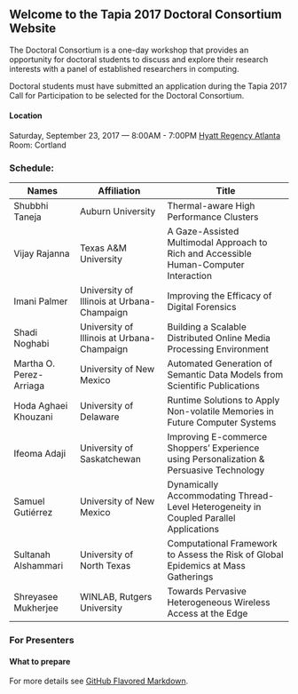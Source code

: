 ## Welcome to the Tapia 2017 Doctoral Consortium Website

The Doctoral Consortium is a one-day workshop that provides an opportunity for doctoral students to discuss and explore their research interests with a panel of established researchers in computing.

Doctoral students must have submitted an application during the Tapia 2017 Call for Participation to be selected for the Doctoral Consortium.

#### Location
Saturday, September 23, 2017 — 8:00AM - 7:00PM
[Hyatt Regency Atlanta](http://tapiaconference.org/venue/)
Room: Cortland


### Schedule:
| Names | Affiliation| Title|
|------------|-------------------|---------------------------------------|
Shubbhi Taneja | Auburn University | Thermal-aware High Performance Clusters
Vijay Rajanna | Texas A&M University | A Gaze-Assisted Multimodal Approach to Rich and Accessible Human-Computer Interaction
Imani Palmer | University of Illinois at Urbana-Champaign | Improving the Efficacy of Digital Forensics
Shadi Noghabi | University of Illinois at Urbana-Champaign | Building a Scalable Distributed Online Media Processing Environment
Martha O. Perez-Arriaga | University of New Mexico | Automated Generation of Semantic Data Models from Scientific Publications
Hoda Aghaei Khouzani | University of Delaware | Runtime Solutions to Apply Non-volatile Memories in Future Computer Systems
Ifeoma Adaji | University of Saskatchewan | Improving E-commerce Shoppers’ Experience using Personalization & Persuasive Technology
Samuel Gutiérrez | University of New Mexico | Dynamically Accommodating Thread-Level Heterogeneity in Coupled Parallel Applications
Sultanah Alshammari | University of North Texas | Computational Framework to Assess the Risk of Global Epidemics at Mass Gatherings
Shreyasee Mukherjee | WINLAB, Rutgers University | Towards Pervasive Heterogeneous Wireless Access at the Edge


### For Presenters

#### What to prepare



For more details see [GitHub Flavored Markdown](https://guides.github.com/features/mastering-markdown/).



